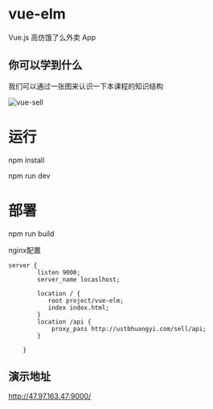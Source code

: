 # vue-elm

Vue.js 高仿饿了么外卖 App

## 你可以学到什么
我们可以通过一张图来认识一下本课程的知识结构

![vue-sell](https://webapp.didistatic.com/static/webapp/shield/vue-sell.png)

# 运行
npm install

npm run dev

# 部署
npm run build

nginx配置

```
server {
        listen 9000;
        server_name locaslhost;

        location / {
           root project/vue-elm;
           index index.html;
        }
        location /api {
            proxy_pass http://ustbhuangyi.com/sell/api;
        }

    }
```

## 演示地址

http://47.97.163.47:9000/
